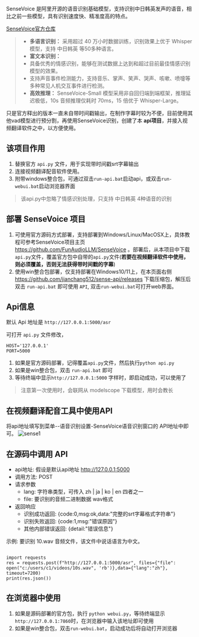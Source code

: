 SenseVoice 是阿里开源的语音识别基础模型，支持识别中日韩英发声的语音，相比之前一些模型，具有识别速度快、精准度高的特点。

[SenseVoice官方仓库](https://github.com/FunAudioLLM/SenseVoice)

>
> - **多语言识别：** 采用超过 40 万小时数据训练，识别效果上优于 Whisper 模型，支持 中日韩英 等50多种语言。
> - **富文本识别：**
>  - 具备优秀的情感识别，能够在测试数据上达到和超过目前最佳情感识别模型的效果。
>  - 支持声音事件检测能力，支持音乐、掌声、笑声、哭声、咳嗽、喷嚏等多种常见人机交互事件进行检测。
> - **高效推理：** SenseVoice-Small 模型采用非自回归端到端框架，推理延迟极低，10s 音频推理仅耗时 70ms，15 倍优于 Whisper-Large。


只是官方释出的版本一直未自带时间戳输出，在制作字幕时较为不便，目前使用其他vad模型进行预分割，再使用SenseVoice识别，创建了本 **api项目**，并接入视频翻译软件之中，以方便使用。

## 该项目作用

1. 替换官方 `api.py` 文件，用于实现带时间戳srt字幕输出
2. 连接视频翻译配音软件使用。
3. 附带windows整合包，可通过双击`run-api.bat`启动api，或双击`run-webui.bat`启动浏览器界面

> 该api.py中忽略了情感识别处理，只支持 中日韩英 4种语音的识别


## 部署 SenseVoice 项目

1. 可使用官方源码方式部署，支持部署到Windows/Linux/MacOSX上，具体教程可参考SenseVoice项目主页 https://github.com/FunAudioLLM/SenseVoice 。部署后，从本项目中下载`api.py`文件，覆盖官方包中自带的`api.py`文件(**若要在视频翻译软件中使用，则必须覆盖，否则无法获得带时间戳的字幕**)
2. 使用win整合包部署，仅支持部署在Windows10/11上，在本页面右侧 https://github.com/jianchang512/sense-api/releases  下载压缩包，解压后双击 `run-api.bat` 即可使用 `API`, 双击`run-webui.bat`可打开web界面。


## Api信息

默认 Api 地址是 `http://127.0.0.1:5000/asr`

可打开 `api.py` 文件修改，

```
HOST='127.0.0.1'
PORT=5000
```

1. 如果是官方源码部署，记得覆盖`api.py`文件，然后执行`python api.py`
2. 如果是win整合包，双击 `run-api.bat` 即可
3. 等待终端中显示`http://127.0.0.1:5000` 字样时，即启动成功，可以使用了

> 注意第一次使用时，会联网从 modelscope 下载模型，用时会教长

## 在视频翻译配音工具中使用API

将api地址填写到菜单--语音识别设置-SenseVoice语音识别窗口的 API地址中即可。
![sense1](https://github.com/user-attachments/assets/5a2d93b9-4c8b-4292-a47e-627e2d08f044)




## 在源码中调用 API

- api地址: 假设是默认api地址 http://127.0.0.1:5000
- 调用方法: POST
- 请求参数
	- lang: 字符串类型，可传入 zh | ja | ko | en 四者之一
	- file: 要识别的音频二进制数据 wav格式
- 返回响应
	- 识别成功返回: {code:0,msg:ok,data:"完整的srt字幕格式字符串"}
	- 识别失败返回: {code:1,msg:"错误原因"}
	- 其他内部错误返回: {detail:"错误信息"}
	
	
示例: 要识别 10.wav 音频文件，该文件中说话语言为中文。

```

import requests
res = requests.post(f"http://127.0.0.1:5000/asr", files={"file": open("c:/users/c1/videos/10s.wav", 'rb')},data={"lang":"zh"}, timeout=7200)
print(res.json())

```




## 在浏览器中使用

1. 如果是源码部署的官方包，执行 `python webui.py`，等待终端显示 `http://127.0.0.1:7860`时，在浏览器中输入该地址即可使用
2. 如果是win整合包，双击`run-webui.bat`，启动成功后将自动打开浏览器
